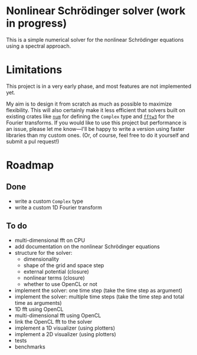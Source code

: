 # Nonlinear Schrödinger solver (work in progress)

This is a simple numerical solver for the nonlinear Schrödinger equations using a spectral approach. 

# Limitations

This project is in a very early phase, and most features are not implemented yet.

My aim is to design it from scratch as much as possible to maximize flexibility. This will also certainly make it less efficient that solvers built on existing crates like [`num`](https://docs.rs/num/0.4.0/num/) for defining the `Complex` type and [`fftw3`](https://github.com/rust-math/fftw) for the Fourier transforms. If you would like to use this project but performance is an issue, please let me know—I'll be happy to write a version using faster libraries than my custom ones. (Or, of course, feel free to do it yourself and submit a pul request!)

# Roadmap

## Done

* write a custom `Complex` type
* write a custom 1D Fourier transform

## To do

* multi-dimensional fft on CPU
* add documentation on the nonlinear Schrödinger equations
* structure for the solver:
    * dimensionality
    * shape of the grid and space step
    * external potential (closure)
    * nonlinear terms (closure)
    * whether to use OpenCL or not
* implement the solver: one time step (take the time step as argument)
* implement the solver: multiple time steps (take the time step and total time as arguments)
* 1D fft using OpenCL
* multi-dimensional fft using OpenCL
* link the OpenCL fft to the solver
* implement a 1D visualizer (using plotters)
* implement a 2D visualizer (using plotters)
* tests 
* benchmarks
